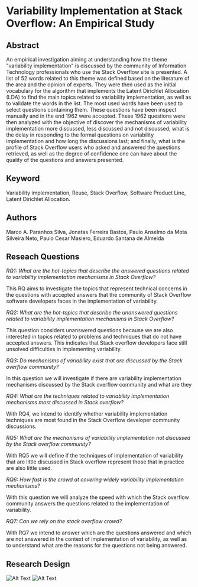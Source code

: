 # Variability Implementation at Stack Overflow: An Empirical Study

## Abstract

An empirical investigation aiming at understanding how the theme "variability implementation" is discussed by the community of Information Technology professionals who use the Stack Overflow site is presented. A list of 52 words related to this theme was defined based on the literature of the area and the opinion of experts. They were then used as the initial vocabulary for the algorithm that implements the Latent Dirichlet Allocation (LDA) to find the main topics related to variability implementation, as well as to validate the words in the list.   The most used words have been used to select questions containing them. These questions have been inspect manually and in the end 1962 were accepted. These 1962 questions were then analyzed with the objective of discover the mechanisms of variability implementation more discussed, less discussed and not discussed; what is the delay in responding to the formal questions on variability implementation and how long the discussions last; and finally, what is the profile of Stack Overflow users who asked and answered the questions retrieved, as well as the degree of confidence one can have about the quality of the questions and answers presented. 

## Keyword
Variability implementation, Reuse, Stack Overflow, Software Product Line, Latent Dirichlet Allocation.


## Authors
Marco A. Paranhos Silva, Jonatas Ferreira Bastos, Paulo Anselmo da Mota Silveira Neto, Paulo Cesar Masiero, Eduardo Santana de Almeida

## Reseach Questions

*RQ1: What are the hot-topics that describe the answered questions related to variability implementation mechanisms in Stack Overflow?*

This RQ aims to investigate the topics that represent technical concerns in the questions with accepted answers that the community of Stack Overflow software developers faces in the implementation of variability.

*RQ2: What are the hot-topics that describe the unanswered questions related to variability implementation mechanisms in Stack Overflow?*

This question considers unanswered questions because we are also interested in topics related to problems and techniques that do not have accepted answers. This indicates that Stack overflow developers face still unsolved difficulties in implementing variability.

*RQ3: Do mechanisms of variability exist that are  discussed by the Stack overflow community?*

In this question we will investigate if there are variability implementation mechanisms discussed by the Stack overflow community and what are they

*RQ4: What are the techniques related to variability implementation mechanisms most discussed in Stack overflow?*

With RQ4, we intend to identify whether variability implementation techniques are most found in the Stack Overflow developer community discussions.

*RQ5: What are the mechanisms of variability implementation not discussed by the Stack overflow community?*

With RQ5 we will define if the techniques of implementation of variability that are little discussed in Stack overflow represent those that in practice are also little used.

*RQ6: How fast is the crowd at covering widely variability implementation mechanisms?*

With this question we will analyze the speed with which the Stack overflow community answers the questions related to the implementation of variability.

*RQ7: Can we rely on the stack overflow crowd?*

With RQ7 we intend to answer which are the questions answered and which are not answered in the context of implementation of variability, as well as to understand what are the reasons for the questions not being answered.


## Research Design
![Alt Text](https://github.com/omegaretro/StOv/blob/master/Diagrama1.png)
![Alt Text](https://github.com/omegaretro/StOv/blob/master/Diagrama2.png)


